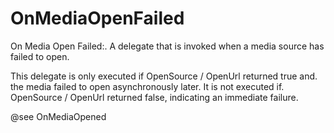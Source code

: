 # OnMediaOpenFailed

On Media Open Failed:. A delegate that is invoked when a media source has failed to open.

This delegate is only executed if OpenSource / OpenUrl returned true and. the media failed to open asynchronously later. It is not executed if. OpenSource / OpenUrl returned false, indicating an immediate failure.

@see OnMediaOpened

